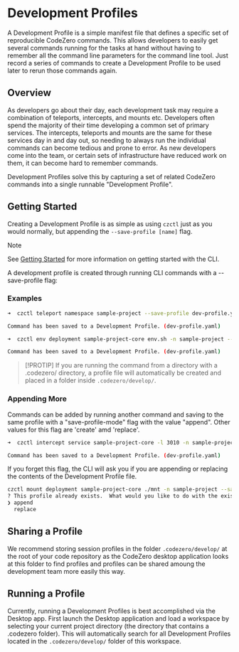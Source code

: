 # Development Profiles

A Development Profile is a simple manifest file that defines a specific set of reproducible CodeZero commands. This allows developers to easily get several commands running for the tasks at hand without having to remember all the command line parameters for the command line tool. Just record a series of commands to create a Development Profile to be used later to rerun those commands again.

## Overview

As developers go about their day, each development task may require a combination of teleports, intercepts, and mounts etc. Developers often spend the majority of their time developing a common set of primary services. The intercepts, teleports and mounts are the same for these services day in and day out, so needing to always run the individual commands can become tedious and prone to error. As new developers come into the team, or certain sets of infrastructure have reduced work on them, it can become hard to remember commands.

Development Profiles solve this by capturing a set of related CodeZero commands into a single runnable "Development Profile".

## Getting Started

Creating a Development Profile is as simple as using `czctl` just as you would normally, but appending the `--save-profile [name]` flag.

> [!NOTE]
> See [Getting Started](./getting-started) for more information on getting started with the CLI.

A development profile is created through running CLI commands with a --save-profile flag:

### Examples

```bash
➜  czctl teleport namespace sample-project --save-profile dev-profile.yaml

Command has been saved to a Development Profile. (dev-profile.yaml)
```

```bash
➜  czctl env deployment sample-project-core env.sh -n sample-project --save-profile dev-profile2.yaml

Command has been saved to a Development Profile. (dev-profile.yaml)
```

> [!PROTIP]
> If you are running the command from a directory with a .codezero/ directory, a profile file will automatically be
> created and placed in a folder inside `.codezero/develop/`.

### Appending More

Commands can be added by running another command and saving to the same profile with a "save-profile-mode" flag
with the value "append". Other values for this flag are 'create' amd 'replace'.

```bash
➜  czctl intercept service sample-project-core -l 3010 -n sample-project --save-profile dev-profile.yaml --save-profile-mode append

Command has been saved to a Development Profile. (dev-profile.yaml)
```

If you forget this flag, the CLI will ask you if you are
appending or replacing the contents of the Development Profile file.

```bash
czctl mount deployment sample-project-core ./mnt -n sample-project --save-profile dev-profile.yaml
? This profile already exists.  What would you like to do with the existing profile? (Use arrow keys)
❯ append 
  replace 
```

## Sharing a Profile

We recommend storing session profiles in the folder `.codezero/develop/` at the root of your code repository as the CodeZero desktop application looks at this folder to find profiles and profiles can be shared amoung the development team more easily this way.

## Running a Profile

Currently, running a Development Profiles is best accomplished via the Desktop app. First launch the Desktop application and load a workspace by selecting your current project directory (the directory that contains a .codezero folder).  This will automatically search for all Development Profiles located in the `.codezero/develop/` folder of this workspace.
